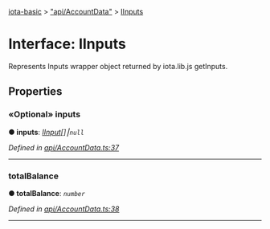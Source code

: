 [iota-basic](../README.md) > ["api/AccountData"](../modules/_api_accountdata_.md) > [IInputs](../interfaces/_api_accountdata_.iinputs.md)



# Interface: IInputs


Represents Inputs wrapper object returned by iota.lib.js getInputs.


## Properties
<a id="inputs"></a>

### «Optional» inputs

**●  inputs**:  *[IInput](_api_accountdata_.iinput.md)[]⎮`null`* 

*Defined in [api/AccountData.ts:37](https://github.com/thedewpoint/iota-basic/blob/714f837/src/api/AccountData.ts#L37)*





___

<a id="totalbalance"></a>

###  totalBalance

**●  totalBalance**:  *`number`* 

*Defined in [api/AccountData.ts:38](https://github.com/thedewpoint/iota-basic/blob/714f837/src/api/AccountData.ts#L38)*





___


